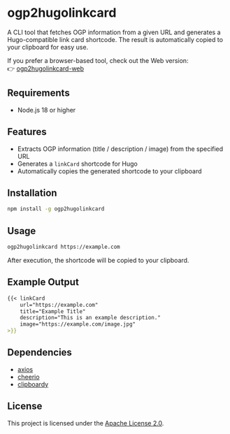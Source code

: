 # ogp2hugolinkcard

A CLI tool that fetches OGP information from a given URL and generates a Hugo-compatible link card shortcode. The result is automatically copied to your clipboard for easy use.

If you prefer a browser-based tool, check out the Web version:  
👉 [ogp2hugolinkcard-web](https://github.com/ryoma-yama/ogp2hugolinkcard-web)

## Requirements

- Node.js 18 or higher

## Features

- Extracts OGP information (title / description / image) from the specified URL
- Generates a `linkCard` shortcode for Hugo
- Automatically copies the generated shortcode to your clipboard

## Installation

```bash
npm install -g ogp2hugolinkcard
```

## Usage

```bash
ogp2hugolinkcard https://example.com
```

After execution, the shortcode will be copied to your clipboard.

## Example Output

```markdown
{{< linkCard
    url="https://example.com"
    title="Example Title"
    description="This is an example description."
    image="https://example.com/image.jpg"
>}}
```

## Dependencies

- [axios](https://github.com/axios/axios)
- [cheerio](https://github.com/cheeriojs/cheerio)
- [clipboardy](https://github.com/sindresorhus/clipboardy)

## License

This project is licensed under the [Apache License 2.0](./LICENSE).
